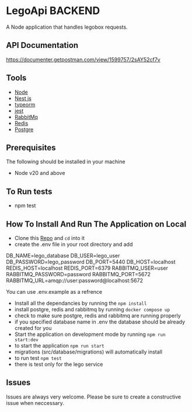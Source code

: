 # LegoApi BACKEND

A Node application that handles legobox requests.


## API Documentation

https://documenter.getpostman.com/view/1599757/2sAY52cf7v

## Tools

- [Node](https://nodejs.org/)
- [Nest js](https://nestjs.com/)
- [typeorm](https://docs.nestjs.com/recipes/sql-typeorm)
- [jest](https://jestjs.io/)
- [RabbitMq](https://www.rabbitmq.com/)
- [Redis](https://redis.io)
- [Postgre](https://www.postgresql.org/)

## Prerequisites

The following should be installed in your machine

- Node v20 and above 

## To Run tests
- npm test

## How To Install And Run The Application on Local

- Clone this [Repo]('https://github.com/Igho-Godwin/lego-api.git') and `cd` into it
- create the .env file in your root directory and add

DB_NAME=lego_database
DB_USER=lego_user
DB_PASSWORD=lego_password
DB_PORT=5440
DB_HOST=localhost
REDIS_HOST=localhost
REDIS_PORT=6379
RABBITMQ_USER=user
RABBITMQ_PASSWORD=password
RABBITMQ_PORT=5672
RABBITMQ_URL=amqp://user:password@localhost:5672

You can use .env.example as a refrence

- Install all the dependancies by running the `npm install`
- install postgre, redis and rabbitmq by running `docker compose up`
- check to make sure postgre, redis and rabbitmq are  running properly
- if you specified database name in .env the database should be already created for you 
- Start the application on development mode by running `npm run start:dev`
- to start the application `npm run start`
- migrations (src/database/migrations) will automatically install
- to run test  `npm test`
- there is test only for the lego service



## Issues

Issues are always very welcome. Please be sure to create a constructive issue when neccessary.
